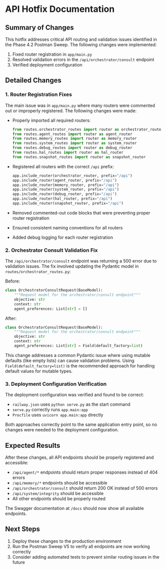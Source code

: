 # API Hotfix Documentation

## Summary of Changes

This hotfix addresses critical API routing and validation issues identified in the Phase 4.2 Postman Sweep. The following changes were implemented:

1. Fixed router registration in `app/main.py`
2. Resolved validation errors in the `/api/orchestrator/consult` endpoint
3. Verified deployment configuration

## Detailed Changes

### 1. Router Registration Fixes

The main issue was in `app/main.py` where many routers were commented out or improperly registered. The following changes were made:

- Properly imported all required routers:
  ```python
  from routes.orchestrator_routes import router as orchestrator_router
  from routes.agent_routes import router as agent_router
  from routes.memory_routes import router as memory_router
  from routes.system_routes import router as system_router
  from routes.debug_routes import router as debug_router
  from routes.hal_routes import router as hal_router
  from routes.snapshot_routes import router as snapshot_router
  ```

- Registered all routers with the correct `/api` prefix:
  ```python
  app.include_router(orchestrator_router, prefix="/api")
  app.include_router(agent_router, prefix="/api")
  app.include_router(memory_router, prefix="/api")
  app.include_router(system_router, prefix="/api")
  app.include_router(debug_router, prefix="/api")
  app.include_router(hal_router, prefix="/api")
  app.include_router(snapshot_router, prefix="/api")
  ```

- Removed commented-out code blocks that were preventing proper router registration
- Ensured consistent naming conventions for all routers
- Added debug logging for each router registration

### 2. Orchestrator Consult Validation Fix

The `/api/orchestrator/consult` endpoint was returning a 500 error due to validation issues. The fix involved updating the Pydantic model in `routes/orchestrator_routes.py`:

Before:
```python
class OrchestratorConsultRequest(BaseModel):
    """Request model for the orchestrator/consult endpoint"""
    objective: str
    context: str
    agent_preferences: List[str] = []
```

After:
```python
class OrchestratorConsultRequest(BaseModel):
    """Request model for the orchestrator/consult endpoint"""
    objective: str
    context: str
    agent_preferences: List[str] = Field(default_factory=list)
```

This change addresses a common Pydantic issue where using mutable defaults (like empty lists) can cause validation problems. Using `Field(default_factory=list)` is the recommended approach for handling default values for mutable types.

### 3. Deployment Configuration Verification

The deployment configuration was verified and found to be correct:

- `railway.json` uses `python serve.py` as the start command
- `serve.py` correctly runs `app.main:app`
- `Procfile` uses `uvicorn app.main:app` directly

Both approaches correctly point to the same application entry point, so no changes were needed to the deployment configuration.

## Expected Results

After these changes, all API endpoints should be properly registered and accessible:

- `/api/agent/*` endpoints should return proper responses instead of 404 errors
- `/api/memory/*` endpoints should be accessible
- `/api/orchestrator/consult` should return 200 OK instead of 500 errors
- `/api/system/integrity` should be accessible
- All other endpoints should be properly routed

The Swagger documentation at `/docs` should now show all available endpoints.

## Next Steps

1. Deploy these changes to the production environment
2. Run the Postman Sweep V5 to verify all endpoints are now working correctly
3. Consider adding automated tests to prevent similar routing issues in the future
